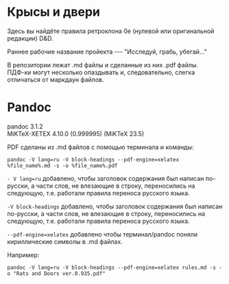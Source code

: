 # Крысы и двери

Здесь вы найдёте правила ретроклона 0e (нулевой или оригинальной редакции) D&D.

Раннее рабочие название пройекта --- "Исследуй, грабь, убегай..."

В репозитории лежат .md файлы и сделанные из них .pdf файлы.  
ПДФ-ки могут несколько опаздывать и, следовательно, слегка отличаться от маркдаун файлов.

# Pandoc

pandoc 3.1.2  
MiKTeX-XETEX 4.10.0 (0.999995) (MiKTeX 23.5)

PDF сделаны из .md файлов с помощью терминала и команды:

`pandoc -V lang=ru -V block-headings --pdf-engine=xelatex %file_name%.md -s -o %file_name%.pdf`

`- V lang=ru` добавлено, чтобы заголовок содержания был написан по-русски, а части слов, не влезающие в строку, переносились на следующую, т.е. работали правила переноса русского языка.

`-V block-headings` добавлено, чтобы заголовок содержания был написан по-русски, а части слов, не влезающие в строку, переносились на следующую, т.е. работали правила переноса русского языка.

`--pdf-engine=xelatex` добавлено чтобы терминал/pandoc поняли кириллические символы в .md файлах. 

Например:

`pandoc -V lang=ru -V block-headings --pdf-engine=xelatex rules.md -s -o "Rats and Doors ver.0.935.pdf"`
